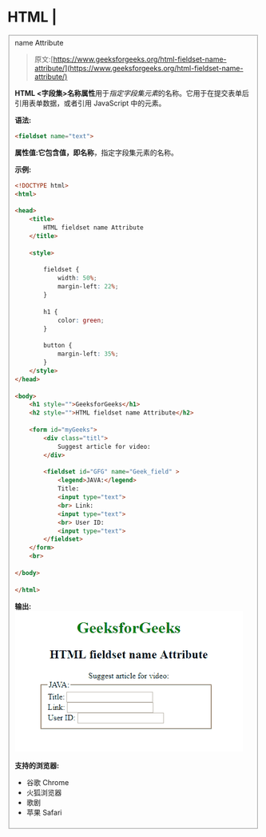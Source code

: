 # HTML |

<fieldset>name Attribute

> 原文:[https://www.geeksforgeeks.org/html-fieldset-name-attribute/](https://www.geeksforgeeks.org/html-fieldset-name-attribute/)

**HTML <字段集>名称属性**用于*指定字段集元素*的名称。它用于在提交表单后引用表单数据，或者引用 JavaScript 中的元素。

**语法:**

```html
<fieldset name="text"> 
```

**属性值:**它包含值，即**名称**，指定字段集元素的名称。

**示例:**

```html
<!DOCTYPE html>
<html>

<head>
    <title>
        HTML fieldset name Attribute
    </title>

    <style>

        fieldset {
            width: 50%;
            margin-left: 22%;
        }

        h1 {
            color: green;
        }

        button {
            margin-left: 35%;
        }
    </style>
</head>

<body>
    <h1 style="">GeeksforGeeks</h1>
    <h2 style="">HTML fieldset name Attribute</h2>

    <form id="myGeeks">
        <div class="titl">
            Suggest article for video:
        </div>

        <fieldset id="GFG" name="Geek_field" >
            <legend>JAVA:</legend>
            Title:
            <input type="text">
            <br> Link:
            <input type="text">
            <br> User ID:
            <input type="text">
        </fieldset>
    </form>
    <br>

</body>

</html>
```

**输出:**
![](img/c210bad7f1bd226e3dd2c5ab56ee46dc.png)

**支持的浏览器:**

*   谷歌 Chrome
*   火狐浏览器
*   歌剧
*   苹果 Safari

</fieldset>